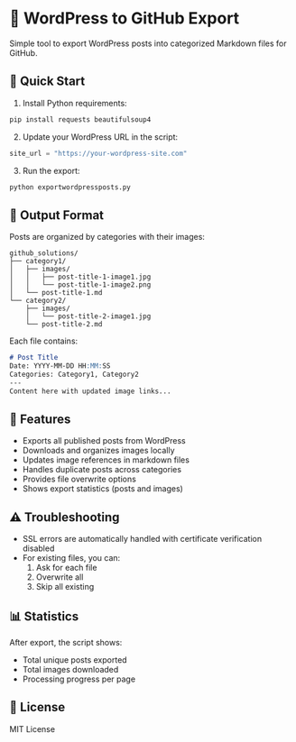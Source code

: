 # 📝 WordPress to GitHub Export

Simple tool to export WordPress posts into categorized Markdown files for GitHub.

## 🚀 Quick Start

1. Install Python requirements:
```bash
pip install requests beautifulsoup4
```

2. Update your WordPress URL in the script:
```python
site_url = "https://your-wordpress-site.com"
```

3. Run the export:
```bash
python exportwordpressposts.py
```

## 📂 Output Format

Posts are organized by categories with their images:
```
github_solutions/
├── category1/
│   ├── images/
│   │   ├── post-title-1-image1.jpg
│   │   └── post-title-1-image2.png
│   └── post-title-1.md
└── category2/
    ├── images/
    │   └── post-title-2-image1.jpg
    └── post-title-2.md
```

Each file contains:
```markdown
# Post Title
Date: YYYY-MM-DD HH:MM:SS
Categories: Category1, Category2
---
Content here with updated image links...
```

## 🔄 Features

- Exports all published posts from WordPress
- Downloads and organizes images locally
- Updates image references in markdown files
- Handles duplicate posts across categories
- Provides file overwrite options
- Shows export statistics (posts and images)

## ⚠️ Troubleshooting

- SSL errors are automatically handled with certificate verification disabled
- For existing files, you can:
  1. Ask for each file
  2. Overwrite all
  3. Skip all existing

## 📊 Statistics

After export, the script shows:
- Total unique posts exported
- Total images downloaded
- Processing progress per page

## 📜 License

MIT License
